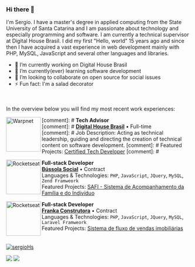 ### Hi there 👋

I'm Sergio. I have a master's degree in applied computing from the State University of Santa Catarina and I am passionate about technology and especially programming and software. I am currently a technical supervisor at Digital House Brasil. I did my first "Hello, world" 15 years ago and since then I have acquired a vast experience in web development mainly with PHP, MySQL, JavaScript and several other languages and libraries.

- 🔭 I’m currently working on Digital House Brasil
- 🌱 I’m currently(ever) learning software development 
- 👯 I’m looking to collaborate on open source for social issues 
- ⚡ Fun fact: I'm a salad decorator
<br/>

In the overview below you will find my most recent work experiences:

[<img align="left" height="94px" width="94px" alt="Warpnet" src="https://pbs.twimg.com/profile_images/1503382071187808261/WrUoYMVU_400x400.jpg"/>](https://www.digitalhouse.com/br)

[comment]: # **Tech Advisor** \
[comment]: # [**Digital House Brasil**](https://www.digitalhouse.com/br) • Full-time \
[comment]: # Job Description: Acting as technical leadership, guiding and directing the creation of technical content on software development.
[comment]: # Featured Projects: [Certified Tech Developer](https://www.digitalhouse.com/br/produtos/programacao/certified-tech-developer)
[comment]: # <br/>

[<img align="left" height="94px" width="94px" alt="Rocketseat" src="https://blog.bussolasocial.com.br/wp-content/uploads/2019/07/logo-bussola.png"/>](https://www.bussolasocial.com.br/)

**Full-stack Developer** \
[**Bússola Social**](https://www.bussolasocial.com.br/) • Contract \
Languages & Technologies: `PHP`, `JavaScript`, `JQuery`, `MySQL`, `Zend Framweork`\
Featured Projects: [SAFI - Sistema de Acompanhamento da Família e do Indivíduo
](http://wiidoo.com.br/solucoes/software-assistencia-social)
<br/>

[<img align="left" height="94px" width="94px" alt="Rocketseat" src="https://encrypted-tbn1.gstatic.com/images?q=tbn:ANd9GcQ4pcLmQqTBv-ZT1pbf4-9jf-RxPm9ZdmEdTz_AbnVgMTVJDdtN"/>](https://www.bussolasocial.com.br/)

**Full-stack Developer** \
[**Franka Construtora**](https://frankaempreendimentos.com.br/) • Contract \
Languages & Technologies: `PHP`, `JavaScript`, `JQuery`, `MySQL`, `Laravel Framweork`\
Featured Projects: [Sistema de fluxo de vendas imobiliárias
](https://frankaempreendimentos.com.br/)
<br/>
<br/>
<br/>
[![sergioHs](https://github-readme-stats.vercel.app/api/top-langs/?username=sergioHs&hide=html&layout=compact&theme=dark)](https://github.com/anuraghazra/github-readme-stats)

<p>
  <a href="mailto:sergiohsilva3@gmail.com" alt="Gmail">
  <img src="https://img.shields.io/badge/-Gmail-FF0000?style=flat-square&labelColor=FF0000&logo=gmail&logoColor=white&link=sergiohsilva3@gmail.com" /></a>

  <a href="https://www.linkedin.com/in/sergio-henrique-silva/" alt="Linkedin">
  <img src="https://img.shields.io/badge/-Linkedin-0e76a8?style=flat-square&logo=Linkedin&logoColor=white&link=https://www.linkedin.com/in/sergio-henrique-silva/" /></a>
</p>  
